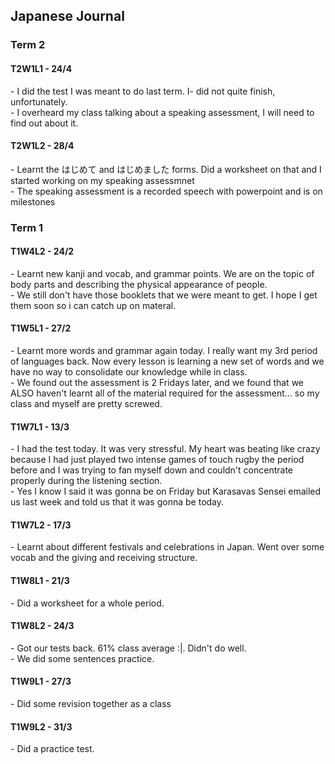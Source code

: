 <body>
  <h2>Japanese Journal</h2>
  <h3>Term 2</h3>
  <h4>T2W1L1 - 24/4</h4>
  <p>- I did the test I was meant to do last term. I- did not quite finish, unfortunately.<br>- I overheard my class talking about a speaking assessment, I will need to find out about it.</p>
  <h4>T2W1L2 - 28/4</h4>
  <p>- Learnt the はじめて and はじめました forms. Did a worksheet on that and I started working on my speaking assessmnet<br>- The speaking assessment is a recorded speech with powerpoint and is on milestones</p>








  <h3>Term 1</h3>
  <h4>T1W4L2 - 24/2</h4>
  <p>- Learnt new kanji and vocab, and grammar points. We are on the topic of body parts and describing the physical appearance of people.<br>- We still don't have those booklets that we were meant to get. I hope I get them soon so i can catch up on materal.</p>
  <h4>T1W5L1 - 27/2</h4>
  <p>- Learnt more words and grammar again today. I really want my 3rd period of languages back. Now every lesson is learning a new set of words and we have no way to consolidate our knowledge while in class.<br>- We found out the assessment is 2 Fridays later, and we found that we ALSO haven't learnt all of the material required for the assessment... so my class and myself are pretty screwed.</p>
  <h4>T1W7L1 - 13/3</h4>
  <p>- I had the test today. It was very stressful. My heart was beating like crazy because I had just played two intense games of touch rugby the period before and I was trying to fan myself down and couldn't concentrate properly during the listening section.<br>- Yes I know I said it was gonna be on Friday but Karasavas Sensei emailed us last week and told us that it was gonna be today.</p>
  <h4>T1W7L2 - 17/3</h4>
  <p>- Learnt about different festivals and celebrations in Japan. Went over some vocab and the giving and receiving structure.</p>
  <h4>T1W8L1 - 21/3</h4>
  <p>- Did a worksheet for a whole period.</p>
  <h4>T1W8L2 - 24/3</h4>
  <p>- Got our tests back. 61% class average :|. Didn't do well.<br>- We did some sentences practice.</p>
  <h4>T1W9L1 - 27/3</h4>
  <p>- Did some revision together as a class</p>
  <h4>T1W9L2 - 31/3</h4>
  <p>- Did a practice test.</p>
</body>